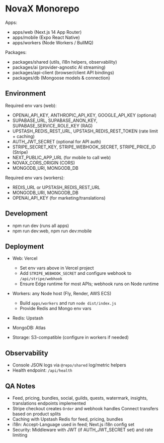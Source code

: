 # NovaX Monorepo

Apps:
- apps/web (Next.js 14 App Router)
- apps/mobile (Expo React Native)
- apps/workers (Node Workers / BullMQ)

Packages:
- packages/shared (utils, i18n helpers, observability)
- packages/ai (provider-agnostic AI streaming)
- packages/api-client (browser/client API bindings)
- packages/db (Mongoose models & connection)

## Environment

Required env vars (web):
- OPENAI_API_KEY, ANTHROPIC_API_KEY, GOOGLE_API_KEY (optional)
- SUPABASE_URL, SUPABASE_ANON_KEY, SUPABASE_SERVICE_ROLE_KEY (RAG)
- UPSTASH_REDIS_REST_URL, UPSTASH_REDIS_REST_TOKEN (rate limit + caching)
- AUTH_JWT_SECRET (optional for API auth)
- STRIPE_SECRET_KEY, STRIPE_WEBHOOK_SECRET, STRIPE_PRICE_ID (Stripe)
- NEXT_PUBLIC_APP_URL (for mobile to call web)
- NOVAX_CORS_ORIGIN (CORS)
- MONGODB_URI, MONGODB_DB

Required env vars (workers):
- REDIS_URL or UPSTASH_REDIS_REST_URL
- MONGODB_URI, MONGODB_DB
- OPENAI_API_KEY (for marketing/translations)

## Development

- npm run dev (runs all apps)
- npm run dev:web, npm run dev:mobile

## Deployment

- Web: Vercel
  - Set env vars above in Vercel project
  - Add `STRIPE_WEBHOOK_SECRET` and configure webhook to `/api/stripe/webhook`
  - Ensure Edge runtime for most APIs; webhook runs on Node runtime

- Workers: any Node host (Fly, Render, AWS ECS)
  - Build `apps/workers` and run `node dist/index.js`
  - Provide Redis and Mongo env vars

- Redis: Upstash
- MongoDB: Atlas
- Storage: S3-compatible (configure in workers if needed)

## Observability

- Console JSON logs via `@repo/shared` log/metric helpers
- Health endpoint: `/api/health`

## QA Notes

- Feed, pricing, bundles, social, guilds, quests, watermark, insights, translations endpoints implemented
- Stripe checkout creates `Order` and webhook handles Connect transfers based on product splits
- Caching with Upstash Redis for feed, pricing, bundles
- i18n: Accept-Language used in feed; Next.js i18n config set
- Security: Middleware with JWT (if AUTH_JWT_SECRET set) and rate limiting